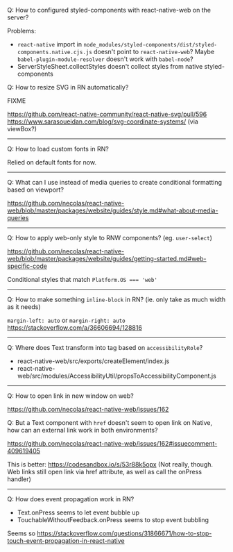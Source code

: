 Q: How to configured styled-components with react-native-web on the server?

Problems:

- `react-native` import in `node_modules/styled-components/dist/styled-components.native.cjs.js` doesn't point to `react-native-web`? Maybe `babel-plugin-module-resolver` doesn't work with `babel-node`?
- ServerStyleSheet.collectStyles doesn't collect styles from native styled-components

Q: How to resize SVG in RN automatically?

FIXME

https://github.com/react-native-community/react-native-svg/pull/596
https://www.sarasoueidan.com/blog/svg-coordinate-systems/ (via viewBox?)

---

Q: How to load custom fonts in RN?

Relied on default fonts for now.

---

Q: What can I use instead of media queries to create conditional formatting based on viewport?

https://github.com/necolas/react-native-web/blob/master/packages/website/guides/style.md#what-about-media-queries

---

Q: How to apply web-only style to RNW components? (eg. `user-select`)

https://github.com/necolas/react-native-web/blob/master/packages/website/guides/getting-started.md#web-specific-code

Conditional styles that match `Platform.OS === 'web'`

---

Q: How to make something `inline-block` in RN? (ie. only take as much width as it needs)

`margin-left: auto` or `margin-right: auto` https://stackoverflow.com/a/36606694/128816

---

Q: Where does Text transform into <a> tag based on `accessibilityRole`?

- react-native-web/src/exports/createElement/index.js
- react-native-web/src/modules/AccessibilityUtil/propsToAccessibilityComponent.js

---

Q: How to open link in new window on web?

https://github.com/necolas/react-native-web/issues/162

Q: But a Text component with `href` doesn't seem to open link on Native, how can an external link work in both environments?

https://github.com/necolas/react-native-web/issues/162#issuecomment-409619405

This is better: https://codesandbox.io/s/53r88k5opx (Not really, though. Web links still open link via href attribute, as well as call the onPress handler)

---

Q: How does event propagation work in RN?

- Text.onPress seems to let event bubble up
- TouchableWithoutFeedback.onPress seems to stop event bubbling

Seems so https://stackoverflow.com/questions/31866671/how-to-stop-touch-event-propagation-in-react-native
